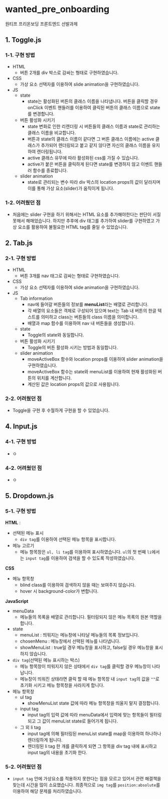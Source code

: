 # wanted_pre_onboarding

원티프 프리온보딩 프론트엔드 선발과제

<!--
    README.md 파일에는 구현한 방법과 이유에 대한 간략한 내용, 구현하면서 어려웠던 점과 해결 과정과 방법 등을 적어주세요. 자랑이 들어가도 좋습니다.
-->

## 1. Toggle.js

### 1-1. 구현 방법

-   HTML
    -   버튼 2개를 div 박스로 감싸는 형태로 구현하였습니다.
-   CSS
    -   가상 요소 선택자를 이용하여 slide animation을 구현하였습니다.
-   JS
    -   state
        -   state는 활성화된 버튼의 클래스 이름을 나타냅니다. 버튼을 클릭할 경우 onClick 이벤트 핸들러를 이용하여 클릭된 버튼의 클래스 이름으로 state를 변경합니다.
    -   버튼 활성화 시키기
        -   state 변화로 인한 리렌더링 시 버튼들의 클래스 이름과 state로 관리하는 클래스 이름을 비교합니다.
        -   버튼과 state의 클래스 이름이 같다면 그 버튼 클래스 이름에는 active 클래스가 추가되어 렌더링되고 붙고 같지 않다면 자신의 클래스 이름을 유지하여 렌더링됩니다.
        -   active 클래스 유무에 따라 활성화된 css를 가질 수 있습니다.
        -   active가 붙은 버튼을 클릭하게 된다면 state를 변경하지 않고 이벤트 핸들러 함수를 종료합니다.
    -   slider animation
        -   state로 관리되는 변수 따라 div 박스의 location props의 값이 달라지며 이를 통해 가상 요소(slider)가 움직이게 됩니다.

### 1-2. 어려웠던 점

-   처음에는 slider 구현을 하기 위해서는 HTML 요소를 추가해야한다는 판단이 서질 못해서 해매었습니다. 하지만 추후에 div 태그를 추가하여 slider를 구현하였고 가상 요소를 활용하여 불필요한 HTML tag를 줄일 수 있었습니다.

## 2. Tab.js

### 2-1. 구현 방법

-   HTML
    -   버튼 3개를 nav 태그로 감싸는 형태로 구현하였습니다.
-   CSS
    -   가상 요소 선택자를 이용하여 slide animation을 구현하였습니다.
-   JS
    -   Tab information
        -   nav에 들어갈 버튼들의 정보를 **menuList**라는 배열로 관리합니다.
        -   각 배열의 요소들은 객체로 구성되어 있으며 text는 Tab 내 버튼의 한글 텍스트를 의미하고 class는 버튼들의 class 이름을 의미합니다.
        -   배열과 map 함수를 이용하여 nav 내 버튼들을 생성합니다.
    -   state
        -   Toggle의 state와 동일합니다.
    -   버튼 활성화 시키기
        -   Toggle의 버튼 활성화 시키는 방법과 동일합니다.
    -   slider animation
        -   moveActiveBox 함수와 location props를 이용하여 slider animation을 구현하였습니다.
        -   moveActiveBox 함수는 state와 menuList를 이용하여 현재 활성화된 버튼의 위치를 계산합니다.
        -   계산된 값은 location props의 값으로 사용됩니다.

### 2-2. 어려웠던 점

-   Toggle을 구현 후 수월하게 구현을 할 수 있었습니다.

## 4. Input.js

### 4-1. 구현 방법

-   ㅇ

### 4-2. 어려웠던 점

-   ㅇ

## 5. Dropdown.js

### 5-1. 구현 방법

**HTML** :

-   선택된 메뉴 표시
    -   `div tag`를 이용하여 선택된 메뉴 항목을 표시합니다.
-   메뉴 고르기
    -   메뉴 항목창은 `ul, li tag`를 이용하여 표시하였습니다. `ul`의 첫 번째 `li`에서는 `input tag`를 이용하여 검색을 할 수 있도록 작성하였습니다.

**CSS**

-   메뉴 항목창
    -   blind class를 이용하여 검색하지 않을 때는 보여주지 않습니다.
    -   hover 시 background-color가 변합니다.

**JavaScript**

-   menuData
    -   메뉴들의 목록을 배열로 관리합니다. 필터링되지 않은 메뉴 목록의 원본 역할을 합니다.
-   state
    -   menuList : 띄워지는 메뉴창에 나타날 메뉴들의 목록 정보입니다.
    -   chosenMenu : 메뉴창에서 선택된 메뉴를 나타냅니다.
    -   showMenuList : true일 경우 메뉴창을 표시하고, false일 경우 메뉴창을 표시하지 않습니다.
-   `div tag`(선택된 메뉴 표시하는 박스)
    -   메뉴 항목창이 띄워지지 않은 상태에서 `div tag`를 클릭할 경우 메뉴창이 나타납니다.
    -   메뉴창이 띄워진 상태라면 클릭 할 때 메뉴 항목창 내 `input tag`의 값을 `""`로 초기화 시키고 메뉴 항목창을 사라지게 합니다.
-   메뉴 항목창
    -   ul tag
        -   showMenuList state 값에 따라 메뉴 항목창을 띄울지 말지 결정합니다.
    -   input tag
        -   input tag의 입력 값에 따라 menuData에서 입력에 맞는 항목들이 필터링되고 그 값이 menuList state로 들어가게 됩니다.
    -   그 외 li tag
        -   input tag에 의해 필터링된 menuList state를 map을 이용하여 하나하나 렌더링하게 됩니다.
        -   렌더링된 li tag 한 개를 클릭하게 되면 그 항목을 div tag 내에 표시하고 input tag의 내용을 초기화 한다.

### 5-2. 어려웠던 점

-   `input tag` 안에 가상요소를 적용하지 못한다는 점을 모르고 있어서 관련 해결책을 찾는데 시간을 많이 소요했습니다. 최종적으로 `img tag`를 `position:absolute`를 이용하여 해당 문제를 처리하였습니다.

<!--
해야할 것
- 개발 다하고 README.md 파일에 구현한 점 작성하기
- App.css
    - px -> rem으로 고치고 컴포넌트 각각에 스타일 rem으로 적용하기
- Input.js
    - styledComponent 정리하기
    - 주석 정리하기

-->
